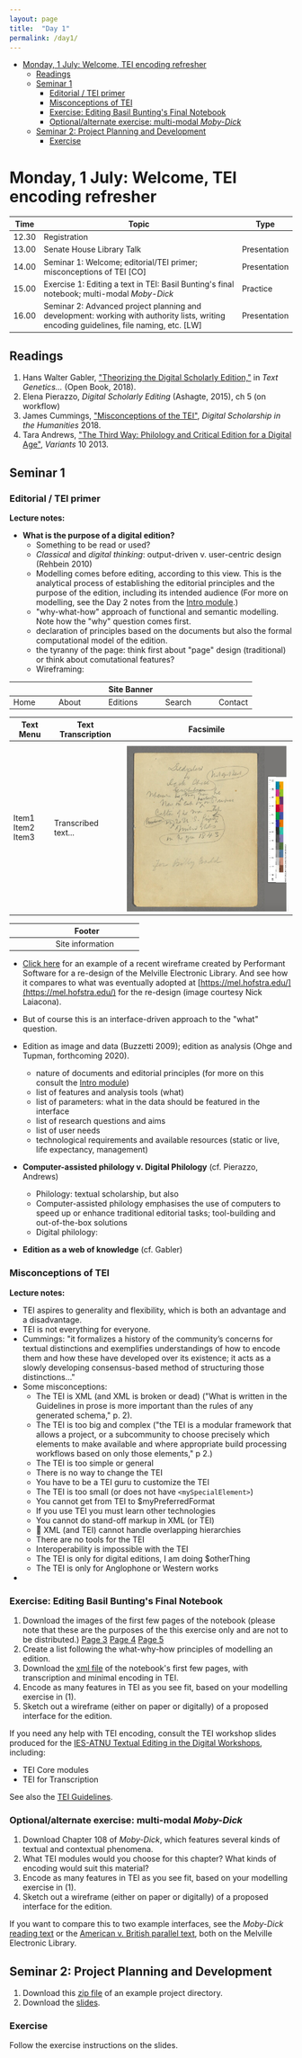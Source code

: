 ```yaml
---
layout: page
title:  "Day 1"
permalink: /day1/
---
```



<!-- @import "[TOC]" {cmd="toc" depthFrom=1 depthTo=6 orderedList=false} -->
<!-- code_chunk_output -->

* [Monday, 1 July: Welcome, TEI encoding refresher](#monday-1-july-welcome-tei-encoding-refresher)
	* [Readings](#readings)
	* [Seminar 1](#seminar-1)
		* [Editorial / TEI primer](#editorial-tei-primer)
		* [Misconceptions of TEI](#misconceptions-of-tei)
		* [Exercise: Editing Basil Bunting's Final Notebook](#exercise-editing-basil-buntings-final-notebook)
		* [Optional/alternate exercise: multi-modal *Moby-Dick*](#optionalalternate-exercise-multi-modal-moby-dick)
	* [Seminar 2: Project Planning and Development](#seminar-2-project-planning-and-development)
		* [Exercise](#exercise)

<!-- /code_chunk_output -->

# Monday, 1 July: Welcome, TEI encoding refresher

|Time   | Topic   | Type |
|---|---|---|
|12.30	| Registration | |
| 13.00	  | Senate House Library Talk	| Presentation |
| 14.00 | Seminar 1: Welcome; editorial/TEI primer; misconceptions of TEI [CO] | Presentation |
| 15.00 | Exercise 1: Editing a text in TEI: Basil Bunting's final notebook; multi-modal *Moby-Dick* | Practice |
| 16.00 | Seminar 2: Advanced project planning and development: working with authority lists, writing encoding guidelines, file naming, etc. [LW] | Presentation |

## Readings

1. Hans Walter Gabler, ["Theorizing the Digital Scholarly Edition,"](https://www.openbookpublishers.com/htmlreader/978-1-78374-363-6/ch6.html#_idTextAnchor018) in *Text Genetics...* (Open Book, 2018).
2. Elena Pierazzo, *Digital Scholarly Editing* (Ashagte, 2015), ch 5 (on workflow)
3. James Cummings, ["Misconceptions of the TEI"](../readings/cummings2018-myths-of-tei.pdf), *Digital Scholarship in the Humanities* 2018.
4. Tara Andrews, ["The Third Way: Philology and Critical Edition for a Digital Age"](https://www.academia.edu/2510270/The_Third_Way_Philology_and_Critical_Edition_in_the_Digital_Age), *Variants* 10 2013.

## Seminar 1

### Editorial / TEI primer

**Lecture notes:**

* **What is the purpose of a digital edition?**
  - Something to be read or used?
  - *Classical* and *digital thinking*: output-driven v. user-centric design (Rehbein 2010)
  - Modelling comes before editing, according to this view. This is the analytical process of establishing the editorial principles and the purpose of the edition, including its intended audience (For more on modelling, see the Day 2 notes from the [Intro module](https://cmohge1.github.io/lrbs-digital-editing-intro-2019/day2/#text-modelling).)
  - "why-what-how" approach of functional and semantic modelling. Note how the "why" question comes first.
  - declaration of principles based on the documents but also the formal computational model of the edition.
  - the tyranny of the page: think first about "page" design (traditional) or think about comutational features?
  - Wireframing:

|Site Banner                     |
|---|
| Home &nbsp; &nbsp; &nbsp; &nbsp; &nbsp;  About &nbsp; &nbsp; &nbsp; &nbsp; &nbsp; &nbsp;  Editions &nbsp; &nbsp; &nbsp; &nbsp; &nbsp; &nbsp;  Search &nbsp; &nbsp; &nbsp; &nbsp; &nbsp; &nbsp; Contact   |

|Text Menu | Text Transcription | Facsimile |
|---|---|---|
|Item1 <br/> Item2 <br/> Item3  | Transcribed text...  | ![ms-img](billy-budd-1.png)   |

|&nbsp; &nbsp; &nbsp; &nbsp; &nbsp; &nbsp; &nbsp; &nbsp; &nbsp; &nbsp; &nbsp; Footer &nbsp; &nbsp; &nbsp; &nbsp; &nbsp; |
|---|
|&nbsp; &nbsp; &nbsp; &nbsp; &nbsp; &nbsp; &nbsp; &nbsp; &nbsp; &nbsp; Site information &nbsp; &nbsp; &nbsp; &nbsp; &nbsp; |

* [Click here](../MEL.pdf) for an example of a recent wireframe created by Performant Software for a re-design of the Melville Electronic Library. And see how it compares to what was eventually adopted at [https://mel.hofstra.edu/](https://mel.hofstra.edu/) for the re-design (image courtesy Nick Laiacona).

* But of course this is an interface-driven approach to the "what" question.
* Edition as image and data (Buzzetti 2009); edition as analysis (Ohge and Tupman, forthcoming 2020).
  - nature of documents and editorial principles (for more on this consult the [Intro module](https://cmohge1.github.io/lrbs-digital-editing-intro-2019/))
  - list of features and analysis tools (what)
  - list of parameters: what in the data should be featured in the interface
  - list of research questions and aims
  - list of user needs
  - technological requirements and available resources (static or live, life expectancy, management)
* **Computer-assisted philology v. Digital Philology** (cf. Pierazzo, Andrews)
  - Philology: textual scholarship, but also
  - Computer-assisted philology emphasises the use of computers to speed up or enhance traditional editorial tasks; tool-building and out-of-the-box solutions
  - Digital philology:
* **Edition as a web of knowledge** (cf. Gabler)

### Misconceptions of TEI

**Lecture notes:**
* TEI aspires to generality and flexibility, which is both an advantage and a disadvantage.
* TEI is not everything for everyone.
* Cummings: "it formalizes a history of the community’s concerns for textual distinctions and exemplifies understandings of how to encode them and how these have developed over its existence; it acts as a slowly developing consensus-based method of structuring those distinctions..."
* Some misconceptions:
  - The TEI is XML (and XML is broken or dead)
  ("What is written in
the Guidelines in prose is more important than the
rules of any generated schema," p. 2).
  - The TEI is too big and complex ("the TEI is a
modular framework that allows a project, or a subcommunity to choose precisely which elements to make available and where appropriate build processing workflows based on only those elements," p 2.)
  - The TEI is too simple or general
  - There is no way to change the TEI
  - You have to be a TEI guru to customize the TEI
  - The TEI is too small (or does not have `<mySpecialElement>`)
  - You cannot get from TEI to $myPreferredFormat
  - If you use TEI you must learn other technologies
  - You cannot do stand-off markup in XML (or TEI)
  -  XML (and TEI) cannot handle overlapping hierarchies
  - There are no tools for the TEI
  - Interoperability is impossible with the TEI
  - The TEI is only for digital editions, I am doing $otherThing
  - The TEI is only for Anglophone or Western works
*

### Exercise: Editing Basil Bunting's Final Notebook

1. Download the images of the first few pages of the notebook (please note that these are the purposes of the this exercise only and are not to be distributed.)
[Page 3]()
[Page 4]()
[Page 5]()
2. Create a list following the what-why-how principles of modelling an edition.
3. Download the [xml file](../bunting_last-notebook.xml) of the notebook's first few pages, with transcription and minimal encoding in TEI.
4. Encode as many features in TEI as you see fit, based on your modelling exercise in (1).
5. Sketch out a wireframe (either on paper or digitally) of a proposed interface for the edition.

If you need any help with TEI encoding, consult the TEI workshop slides produced for the [IES-ATNU Textual Editing in the Digital Workshops](https://research.ncl.ac.uk/atnu/news/textualeditinginthedigitalage.html), including:
- TEI Core modules
- TEI for Transcription

See also the [TEI Guidelines](https://www.tei-c.org/release/doc/tei-p5-doc/en/html/index.html).

### Optional/alternate exercise: multi-modal *Moby-Dick*

1. Download Chapter 108 of *Moby-Dick*, which features several kinds of textual and contextual phenomena.
2. What TEI modules would you choose for this chapter? What kinds of encoding would suit this material?
3. Encode as many features in TEI as you see fit, based on your modelling exercise in (1).
4. Sketch out a wireframe (either on paper or digitally) of a proposed interface for the edition.

If you want to compare this to two example interfaces, see the *Moby-Dick* [reading text](https://mel-juxta-editions.herokuapp.com/documents/465) or the [American v. British parallel text](https://mel.hofstra.edu/juxta/moby-dick/0/110/sbs?compareTo=1), both on the Melville Electronic Library.   

## Seminar 2: Project Planning and Development

1. Download this [zip file](../ExampleProject_July2019.zip) of an example project directory.
2. Download the [slides](../PlanningYourProject_Williamson_July2019.pdf).

### Exercise

Follow the exercise instructions on the slides.
